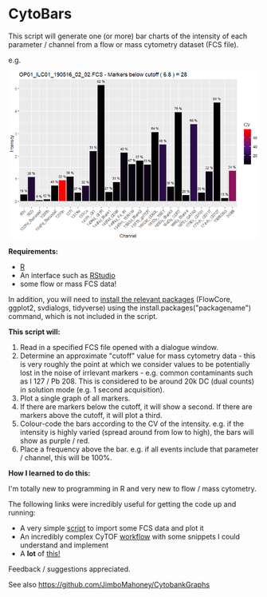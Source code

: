 # CytoBars

This script will generate one (or more) bar charts of the intensity of each parameter / channel from a flow or mass cytometry dataset (FCS file).

e.g.

<img src="https://raw.githubusercontent.com/JimboMahoney/CytoBars/master/2019_06_20_09_07_08_Window.png"
  align="center" />

<b>Requirements:</b>
 - [R](https://cran.r-project.org/) 
 - An interface such as [RStudio](https://www.rstudio.com/) 
 - some flow or mass FCS data!
 
 
In addition, you will need to [install the relevant packages](https://www.datacamp.com/community/tutorials/r-packages-guide) (FlowCore, ggplot2, svdialogs, tidyverse) using the install.packages("packagename") command, which is not included in the script.

<b>This script will:</b>

1) Read in a specified FCS file opened with a dialogue window.
2) Determine an approximate "cutoff" value for mass cytometry data - this is very roughly the point at which we consider values to be potentially lost in the noise of irrlevant markers - e.g. common contaminants such as I 127 / Pb 208. This is considered to be around 20k DC (dual counts) in solution mode (e.g. 1 second acquisition).
3) Plot a single graph of all markers. 
4) If there are markers below the cutoff, it will show a second. If there are markers above the cutoff, it will plot a third.
5) Colour-code the bars according to the CV of the intensity. e.g. if the intensity is highly varied (spread around from low to high), the bars will show as purple / red.
6) Place a frequency above the bar. e.g. if all events include that parameter / channel, this will be 100%. 

<b> How I learned to do this: </b>

I'm totally new to programming in R and very new to flow / mass cytometry.

The following links were incredibly useful for getting the code up and running:

- A very simple [script](http://rforbiochemists.blogspot.com/2015/07/opening-and-plotting-some-flow.html) to import some FCS data and plot it
- An incredibly complex CyTOF [workflow](https://www.bioconductor.org/help/course-materials/2017/BioC2017/Day2/Workshops/CyTOF/doc/cytofWorkflow_BioC2017workshop.html) with some snippets I could understand and implement
- A <b>lot</b> of [this!](https://www.google.com/)





Feedback / suggestions appreciated.

See also https://github.com/JimboMahoney/CytobankGraphs



